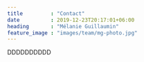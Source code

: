 ```yaml
---
title         : "Contact"
date          : 2019-12-23T20:17:01+06:00
heading       : "Mélanie Guillaumin"
feature_image : "images/team/mg-photo.jpg"
---
```

DDDDDDDDDD

